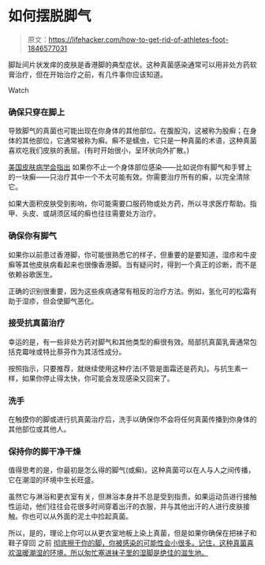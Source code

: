 # 如何摆脱脚气

> 原文：<https://lifehacker.com/how-to-get-rid-of-athletes-foot-1846577031>

脚趾间片状发痒的皮肤是香港脚的典型症状。这种真菌感染通常可以用非处方药软膏治疗，但在开始治疗之前，有几件事你应该知道。

Watch

### 确保只穿在脚上

导致脚气的真菌也可能出现在你身体的其他部位。在腹股沟，这被称为股癣；在身体的其他部位，它通常被称为癣。癣不是蠕虫，它只是一种真菌的术语，这种真菌喜欢吃我们皮肤的表层。(有时开始很小，呈环状向外扩散。)

[美国皮肤病学会指出](https://www.aad.org/public/diseases/a-z/ringworm-treatment) 如果你不止一个身体部位感染——比如说你有脚气和手臂上的一块癣——只治疗其中一个不太可能有效。你需要治疗所有的癣，以完全清除它。

如果大面积皮肤受到影响，你可能需要口服药物或处方药，所以寻求医疗帮助。指甲、头皮、或胡须区域的癣也往往需要处方治疗。

### 确保你有脚气

如果你以前患过香港脚，你可能很熟悉它的样子，但重要的是要知道，湿疹和牛皮癣等其他皮肤病看起来也很像香港脚。当有疑问时，得到一个真正的诊断，而不是依赖谷歌医生。

正确的识别很重要，因为这些疾病通常有相反的治疗方法。例如，氢化可的松霜有助于湿疹，但会使脚气恶化。

### 接受抗真菌治疗

幸运的是，有一些非处方药对脚气和其他类型的癣很有效。局部抗真菌乳膏通常包括克霉唑或特比萘芬作为其活性成分。

按照指示，只要推荐，就继续使用这种疗法(不管是面霜还是药丸)。与抗生素一样，如果你停止得太快，你可能会发现感染又回来了。

### 洗手

在触摸你的脚或进行抗真菌治疗后，洗手以确保你不会将任何真菌传播到你身体的其他部位或其他人。

### 保持你的脚干净干燥

值得思考的是，你最初是怎么得的脚气(或癣)。这种真菌可以在人与人之间传播，它在潮湿的环境中生长旺盛。

虽然它与淋浴和更衣室有关，但淋浴本身并不总是受到指责。如果运动员进行接触性运动，他们往往会花很多时间穿着出汗的衣服，并与其他出汗的人进行皮肤接触。你也可以从外面的泥土中捡起真菌。

所以，是的，理论上你可以从更衣室地板上染上真菌，但是如果你确保在把袜子和鞋子穿回 之前 [彻底擦干你的脚，你被感染的可能性会小很多。记住，这种真菌喜欢温暖潮湿的环境，所以匆忙塞进袜子里的湿脚是绝佳的滋生地。](https://www.aad.org/public/diseases/a-z/ringworm-causes)